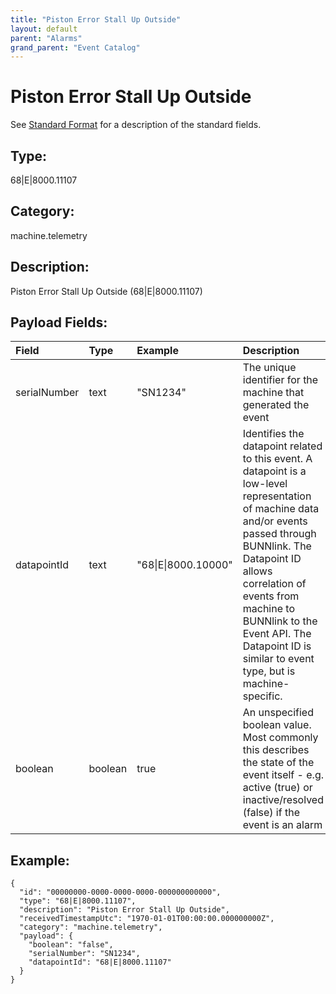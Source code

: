 ```yaml
---
title: "Piston Error Stall Up Outside"
layout: default
parent: "Alarms"
grand_parent: "Event Catalog"
---
```


# Piston Error Stall Up Outside

See [Standard Format](/event-subscriptions/event-format) for a description of the standard fields.

## Type:

68\|E\|8000.11107

## Category:

machine.telemetry

## Description: 

Piston Error Stall Up Outside (68\|E\|8000.11107)

## Payload Fields:

| Field | Type | Example | Description |
|:------|:-----|:--------|:------------|
| serialNumber | text | "SN1234" | The unique identifier for the machine that generated the event |
| datapointId | text | "68\|E\|8000.10000" | Identifies the datapoint related to this event. A datapoint is a low-level representation of machine data and/or events passed through BUNNlink. The Datapoint ID allows correlation of events from machine to BUNNlink to the Event API. The Datapoint ID is similar to event type, but is machine-specific. |
| boolean | boolean | true | An unspecified boolean value. Most commonly this describes the state of the event itself - e.g. active (true) or inactive/resolved (false) if the event is an alarm |

## Example:

```
{
  "id": "00000000-0000-0000-0000-000000000000",
  "type": "68|E|8000.11107",
  "description": "Piston Error Stall Up Outside",
  "receivedTimestampUtc": "1970-01-01T00:00:00.000000000Z",
  "category": "machine.telemetry",
  "payload": {
    "boolean": "false",
    "serialNumber": "SN1234",
    "datapointId": "68|E|8000.11107"
  }
}
```
